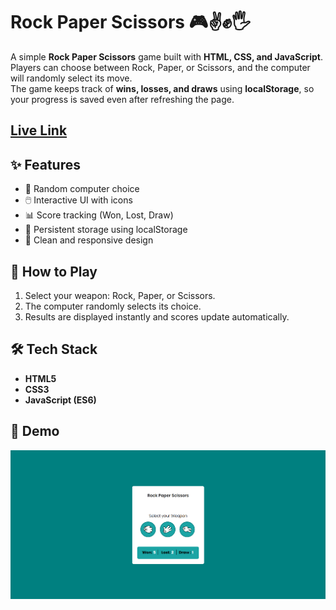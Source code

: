 # Rock Paper Scissors 🎮✌️✊🖐️  

A simple **Rock Paper Scissors** game built with **HTML, CSS, and JavaScript**.  
Players can choose between Rock, Paper, or Scissors, and the computer will randomly select its move.  
The game keeps track of **wins, losses, and draws** using **localStorage**, so your progress is saved even after refreshing the page.  

## <a href="">Live Link</a>

## ✨ Features  
- 🎲 Random computer choice  
- 🖱️ Interactive UI with icons  
- 📊 Score tracking (Won, Lost, Draw)  
- 💾 Persistent storage using localStorage  
- 🎨 Clean and responsive design  

## 🚀 How to Play  
1. Select your weapon: Rock, Paper, or Scissors.  
2. The computer randomly selects its choice.  
3. Results are displayed instantly and scores update automatically.  

## 🛠️ Tech Stack  
- **HTML5**  
- **CSS3**  
- **JavaScript (ES6)**  

## 📸 Demo  
![Game Screenshot](assets/userInterface.png)  
